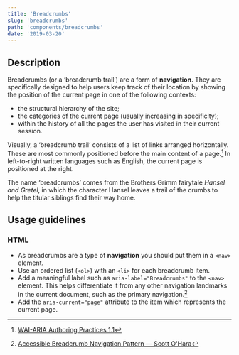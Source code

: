 ```yaml
---
title: 'Breadcrumbs'
slug: 'breadcrumbs'
path: 'components/breadcrumbs'
date: '2019-03-20'
---
```


## Description

Breadcrumbs (or a ‘breadcrumb trail’) are a form of **navigation**. They are specifically designed to help users keep track of their location by showing the position of the current page in one of the following contexts:

- the structural hierarchy of the site;
- the categories of the current page (usually increasing in specificity);
- within the history of all the pages the user has visited in their current session.

Visually, a ‘breadcrumb trail’ consists of a list of links arranged horizontally. These are most commonly positioned before the main content of a page.[^1] In left-to-right written languages such as English, the current page is positioned at the right.

The name ‘breadcrumbs’ comes from the Brothers Grimm fairytale _Hansel and Gretel_, in which the character Hansel leaves a trail of the crumbs to help the titular siblings find their way home.

## Usage guidelines

### HTML

- As breadcrumbs are a type of **navigation** you should put them in a `<nav>` element.
- Use an ordered list (`<ol>`) with an `<li>` for each breadcrumb item.
- Add a meaningful label such as `aria-label="Breadcrumbs"` to the `<nav>` element. This helps differentiate it from any other navigation landmarks in the current document, such as the primary navigation.[^2]
- Add the `aria-current="page"` attribute to the item which represents the current page.

[^1]: [WAI-ARIA Authoring Practices 1.1](https://www.w3.org/TR/wai-aria-practices-1.1/#breadcrumb)
[^2]: [Accessible Breadcrumb Navigation Pattern — Scott O'Hara](https://scottaohara.github.io/a11y_breadcrumbs/)
